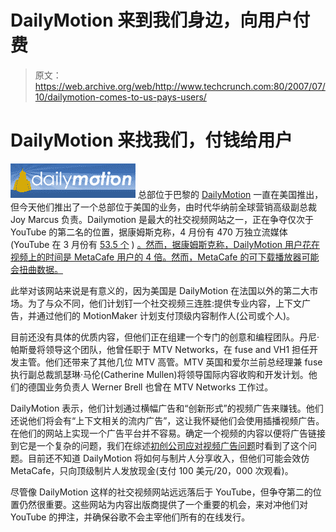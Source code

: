 # DailyMotion 来到我们身边，向用户付费

> 原文：<https://web.archive.org/web/http://www.techcrunch.com:80/2007/07/10/dailymotion-comes-to-us-pays-users/>

# DailyMotion 来找我们，付钱给用户

[![dailymotionlogo1.png](img/5736da2791dcf67d8446a06bd3cc6ce3.png)](https://web.archive.org/web/20201202013942/http://dailymotion.com/) 总部位于巴黎的 [DailyMotion](https://web.archive.org/web/20201202013942/http://www.crunchbase.com/company/dailymotion) 一直在美国推出，但今天他们推出了一个总部位于美国的业务，由时代华纳前全球营销高级副总裁 Joy Marcus 负责。Dailymotion 是最大的社交视频网站之一，正在争夺仅次于 YouTube 的第二名的位置，据康姆斯克称，4 月份有 470 万独立流媒体(YouTube 在 3 月份有 [53.5 个](https://web.archive.org/web/20201202013942/http://www.comscore.com/press/release.asp?press=1460) ) [。然而，据康姆斯克称，DailyMotion 用户花在视频上的时间是 MetaCafe 用户的 4 倍。然而，MetaCafe 的可下载播放器可能会扭曲数据。](https://web.archive.org/web/20201202013942/http://www.comscore.com/press/release.asp?press=1496)

此举对该网站来说是有意义的，因为美国是 DailyMotion 在法国以外的第二大市场。为了与众不同，他们计划钉一个社交视频三连胜:提供专业内容，上下文广告，并通过他们的 MotionMaker 计划支付顶级内容制作人(公司或个人)。

目前还没有具体的优质内容，但他们正在组建一个专门的创意和编程团队。丹尼·帕斯曼将领导这个团队，他曾任职于 MTV Networks，在 fuse and VH1 担任开发主管。他们还带来了其他几位 MTV 高管。MTV 英国和爱尔兰前总经理兼 fuse 执行副总裁凯瑟琳·马伦(Catherine Mullen)将领导国际内容收购和开发计划。他们的德国业务负责人 Werner Brell 也曾在 MTV Networks 工作过。

DailyMotion 表示，他们计划通过横幅广告和“创新形式”的视频广告来赚钱。他们还说他们将会有“上下文相关的流内广告”，这让我怀疑他们会使用插播视频广告。在他们的网站上实现一个广告平台并不容易。确定一个视频的内容以便将广告链接到它是一个复杂的问题，我们在综述[初创公司应对视频广告问题](https://web.archive.org/web/20201202013942/http://www.beta.techcrunch.com/2007/07/06/video-ads-somebody-needs-to-solve-this-problem/)时看到了这个问题。目前还不知道 DailyMotion 将如何与制片人分享收入，但他们可能会效仿 MetaCafe，只向顶级制片人发放现金(支付 100 美元/20，000 次观看)。

尽管像 DailyMotion 这样的社交视频网站远远落后于 YouTube，但争夺第二的位置仍然很重要。这些网站为内容出版商提供了一个重要的机会，来对冲他们对 YouTube 的押注，并确保谷歌不会主宰他们所有的在线发行。